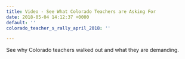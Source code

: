 ```yaml
---
title: Video - See What Colorado Teachers are Asking For
date: 2018-05-04 14:12:37 +0000
default: ''
colorado_teacher_s_rally_april_2018: ''

---
```

See why Colorado teachers walked out and what they are demanding.